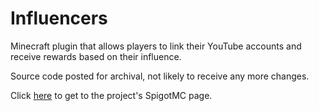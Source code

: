 Influencers
=========

Minecraft plugin that allows players to link their YouTube accounts and receive rewards based on their influence.

Source code posted for archival, not likely to receive any more changes.

Click [here](https://www.spigotmc.org/resources/%E2%AD%90-influencers-%E2%AD%90-automatic-rank-managing-for-youtubers-and-streamers-now-free-and-open-source.69959/) to get to the project's SpigotMC page.
